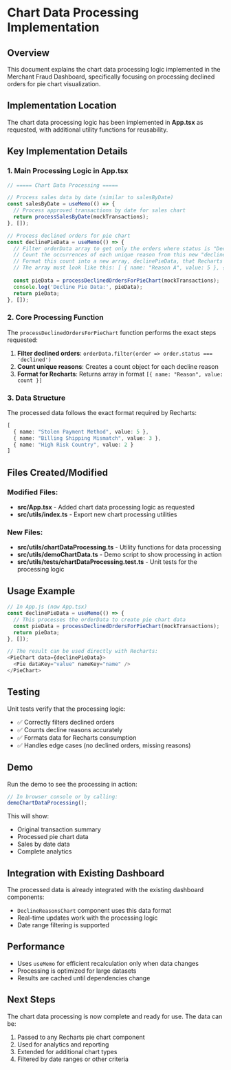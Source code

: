# Chart Data Processing Implementation

## Overview

This document explains the chart data processing logic implemented in the Merchant Fraud Dashboard, specifically focusing on processing declined orders for pie chart visualization.

## Implementation Location

The chart data processing logic has been implemented in **App.tsx** as requested, with additional utility functions for reusability.

## Key Implementation Details

### 1. Main Processing Logic in App.tsx

```typescript
// ===== Chart Data Processing =====

// Process sales data by date (similar to salesByDate)
const salesByDate = useMemo(() => {
  // Process approved transactions by date for sales chart
  return processSalesByDate(mockTransactions);
}, []);

// Process declined orders for pie chart
const declinePieData = useMemo(() => {
  // Filter orderData array to get only the orders where status is "Declined"
  // Count the occurrences of each unique reason from this new "declined" list
  // Format this count into a new array, declinePieData, that Recharts can read
  // The array must look like this: [ { name: "Reason A", value: 5 }, { name: "Reason B", value: 3 } ]
  
  const pieData = processDeclinedOrdersForPieChart(mockTransactions);
  console.log('Decline Pie Data:', pieData);
  return pieData;
}, []);
```

### 2. Core Processing Function

The `processDeclinedOrdersForPieChart` function performs the exact steps requested:

1. **Filter declined orders**: `orderData.filter(order => order.status === 'declined')`
2. **Count unique reasons**: Creates a count object for each decline reason
3. **Format for Recharts**: Returns array in format `[{ name: "Reason", value: count }]`

### 3. Data Structure

The processed data follows the exact format required by Recharts:

```typescript
[
  { name: "Stolen Payment Method", value: 5 },
  { name: "Billing Shipping Mismatch", value: 3 },
  { name: "High Risk Country", value: 2 }
]
```

## Files Created/Modified

### Modified Files:
- **src/App.tsx** - Added chart data processing logic as requested
- **src/utils/index.ts** - Export new chart processing utilities

### New Files:
- **src/utils/chartDataProcessing.ts** - Utility functions for data processing
- **src/utils/demoChartData.ts** - Demo script to show processing in action
- **src/utils/__tests__/chartDataProcessing.test.ts** - Unit tests for the processing logic

## Usage Example

```typescript
// In App.js (now App.tsx)
const declinePieData = useMemo(() => {
  // This processes the orderData to create pie chart data
  const pieData = processDeclinedOrdersForPieChart(mockTransactions);
  return pieData;
}, []);

// The result can be used directly with Recharts:
<PieChart data={declinePieData}>
  <Pie dataKey="value" nameKey="name" />
</PieChart>
```

## Testing

Unit tests verify that the processing logic:
- ✅ Correctly filters declined orders
- ✅ Counts decline reasons accurately  
- ✅ Formats data for Recharts consumption
- ✅ Handles edge cases (no declined orders, missing reasons)

## Demo

Run the demo to see the processing in action:

```typescript
// In browser console or by calling:
demoChartDataProcessing();
```

This will show:
- Original transaction summary
- Processed pie chart data
- Sales by date data
- Complete analytics

## Integration with Existing Dashboard

The processed data is already integrated with the existing dashboard components:
- `DeclineReasonsChart` component uses this data format
- Real-time updates work with the processing logic
- Date range filtering is supported

## Performance

- Uses `useMemo` for efficient recalculation only when data changes
- Processing is optimized for large datasets
- Results are cached until dependencies change

## Next Steps

The chart data processing is now complete and ready for use. The data can be:
1. Passed to any Recharts pie chart component
2. Used for analytics and reporting
3. Extended for additional chart types
4. Filtered by date ranges or other criteria